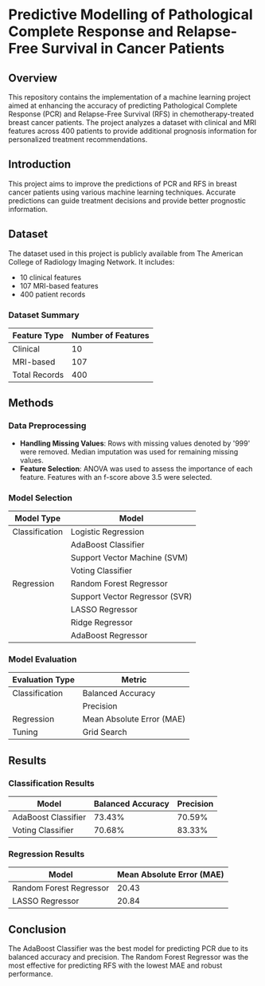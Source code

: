 # Predictive Modelling of Pathological Complete Response and Relapse-Free Survival in Cancer Patients

## Overview
This repository contains the implementation of a machine learning project aimed at enhancing the accuracy of predicting Pathological Complete Response (PCR) and Relapse-Free Survival (RFS) in chemotherapy-treated breast cancer patients. The project analyzes a dataset with clinical and MRI features across 400 patients to provide additional prognosis information for personalized treatment recommendations.

## Introduction
This project aims to improve the predictions of PCR and RFS in breast cancer patients using various machine learning techniques. Accurate predictions can guide treatment decisions and provide better prognostic information.

## Dataset
The dataset used in this project is publicly available from The American College of Radiology Imaging Network. It includes:
- 10 clinical features
- 107 MRI-based features
- 400 patient records

### Dataset Summary

| Feature Type | Number of Features |
|--------------|--------------------|
| Clinical     | 10                 |
| MRI-based    | 107                |
| Total Records| 400                |

## Methods

### Data Preprocessing
- **Handling Missing Values**: Rows with missing values denoted by '999' were removed. Median imputation was used for remaining missing values.
- **Feature Selection**: ANOVA was used to assess the importance of each feature. Features with an f-score above 3.5 were selected.

### Model Selection

| Model Type      | Model                         |
|-----------------|-------------------------------|
| Classification  | Logistic Regression           |
|                 | AdaBoost Classifier           |
|                 | Support Vector Machine (SVM)  |
|                 | Voting Classifier             |
| Regression      | Random Forest Regressor       |
|                 | Support Vector Regressor (SVR)|
|                 | LASSO Regressor               |
|                 | Ridge Regressor               |
|                 | AdaBoost Regressor            |

### Model Evaluation

| Evaluation Type | Metric                     |
|-----------------|----------------------------|
| Classification  | Balanced Accuracy          |
|                 | Precision                  |
| Regression      | Mean Absolute Error (MAE)  |
| Tuning          | Grid Search                |

## Results

### Classification Results

| Model                 | Balanced Accuracy | Precision |
|-----------------------|-------------------|-----------|
| AdaBoost Classifier   | 73.43%            | 70.59%    |
| Voting Classifier     | 70.68%            | 83.33%    |

### Regression Results

| Model                  | Mean Absolute Error (MAE) |
|------------------------|---------------------------|
| Random Forest Regressor| 20.43                     |
| LASSO Regressor        | 20.84                     |


## Conclusion
The AdaBoost Classifier was the best model for predicting PCR due to its balanced accuracy and precision. The Random Forest Regressor was the most effective for predicting RFS with the lowest MAE and robust performance.
